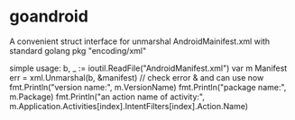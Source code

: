 goandroid
================

A convenient struct interface for unmarshal AndroidMainifest.xml with standard golang pkg "encoding/xml"

simple usage:
	b, _ := ioutil.ReadFile("AndroidManifest.xml")
        var m Manifest
        err = xml.Unmarshal(b, &manifest)
	// check error & and can use now
	fmt.Println("version name:", m.VersionName)
	fmt.Println("package name:", m.Package)
	fmt.Println("an action name of activity:", m.Application.Activities[index].IntentFilters[index].Action.Name)

